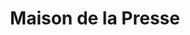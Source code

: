 ---
title: "Maison de la Presse"
url: /mallemort/maison-de-la-presse/
shop: marchand de journaux
---
